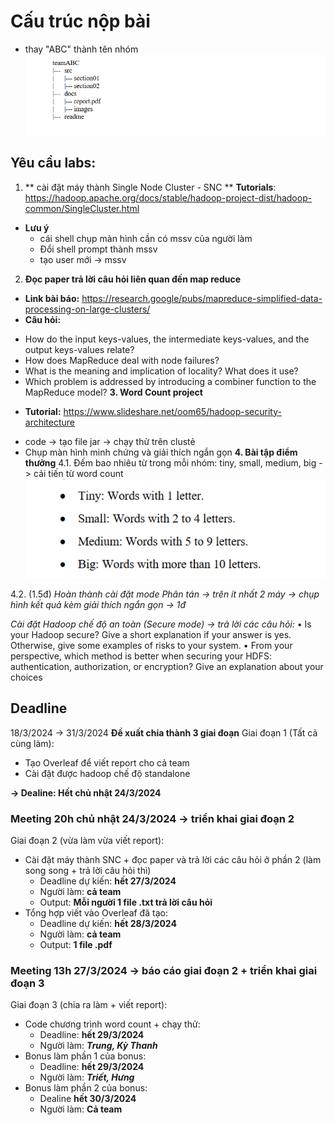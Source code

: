 # Cấu trúc nộp bài
- thay "ABC" thành tên nhóm
![cấu trúc](/imgs/image.png)

## Yêu cầu labs:
1. ** cài đặt máy thành Single Node Cluster - SNC **
**Tutorials**: <href>https://hadoop.apache.org/docs/stable/hadoop-project-dist/hadoop-common/SingleCluster.html</href>
* **Lưu ý**
    - cái shell chụp màn hình cần có mssv của người làm
    - Đổi shell prompt thành mssv
    - tạo user mới -> mssv
2.  **Đọc paper trả lời câu hỏi liên quan đến map reduce**
* **Link bài báo:**
<href>https://research.google/pubs/mapreduce-simplified-data-processing-on-large-clusters/</href>
* **Câu hỏi:**
- How do the input keys-values, the intermediate keys-values, and the output keys-values relate?
- How does MapReduce deal with node failures?
- What is the meaning and implication of locality? What does it use?
- Which problem is addressed by introducing a combiner function to the MapReduce model?
**3.  Word Count project**
* **Tutorial:**
<href>https://www.slideshare.net/oom65/hadoop-security-architecture</href>
- code -> tạo file jar -> chạy thử trên clustẻ
- Chụp màn hình minh chứng và giải thích ngắn gọn
**4.  Bài tập điểm thưởng**
4.1. Đếm bao nhiêu từ trong mỗi nhóm: tiny, small, medium, big -> cải tiến từ word count
![alt text](imgs/image-1.png)

4.2. (1.5đ) *Hoàn thành cài đặt mode Phân tán -> trên ít nhất 2 máy -> chụp hình kết quả kèm giải thích ngắn gọn -> 1đ*

*Cài đặt Hadoop chế độ an toàn (Secure mode) -> trả lời các câu hỏi:*
    • Is your Hadoop secure? Give a short explanation if your answer is yes. Otherwise, give some examples
    of risks to your system.
    • From your perspective, which method is better when securing your HDFS: authentication,
    authorization, or encryption? Give an explanation about your choices

## Deadline
18/3/2024 -> 31/3/2024
**Đề xuất chia thành 3 giai đoạn**
Giai đoạn 1 (Tất cả cùng làm):
* Tạo Overleaf để viết report cho cả team
* Cài đặt được hadoop chế độ standalone

**-> Dealine: Hết chủ nhật 24/3/2024**
### Meeting 20h chủ nhật 24/3/2024 -> triển khai giai đoạn 2
Giai đoạn 2 (vừa làm vừa viết report):
* Cài đặt máy thành SNC  + đọc paper và trả lời các câu hỏi ở phần 2 (làm song song + trả lời câu hỏi thì) 
  * Deadline dự kiến: **hết 27/3/2024**
  * Người làm: **cả team**
  * Output: **Mỗi người 1 file .txt trả lời câu hỏi**
* Tổng hợp viết vào Overleaf đã tạo:
  * Deadline dự kiến: **hết 28/3/2024**
  * Người làm: **cả team**
  * Output: **1 file .pdf**
### Meeting 13h 27/3/2024 -> báo cáo giai đoạn 2 + triển khai giai đoạn 3
Giai đoạn 3 (chia ra làm + viết report):
* Code chương trình word count + chạy thử:
  * Deadline: **hết 29/3/2024**
  * Người làm: ***Trung, Kỳ Thanh***
* Bonus làm phần 1 của bonus: 
  * Deadline: **hết 29/3/2024**
  * Người làm: ***Triết, Hưng***
* Bonus làm phần 2 của bonus:
  * Dealine **hết 30/3/2024**
  * Người làm: **Cả team**

